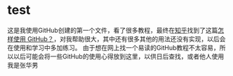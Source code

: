 # test
这是我使用GitHub创建的第一个文件，看了很多教程，最终在[知乎](https://www.zhihu.com/)找到了这篇[怎样使用 GitHub？](https://www.zhihu.com/question/20070065)，对我帮助很大，其中还有很多其他的用法还没有实现，以后会在使用和学习中多加练习。
由于想在网上找一个易读的GitHub教程不太容易，所以以后可能会将一些GitHub的使用心得放到这里，以供日后查找，或者他人使用
我是张华男
